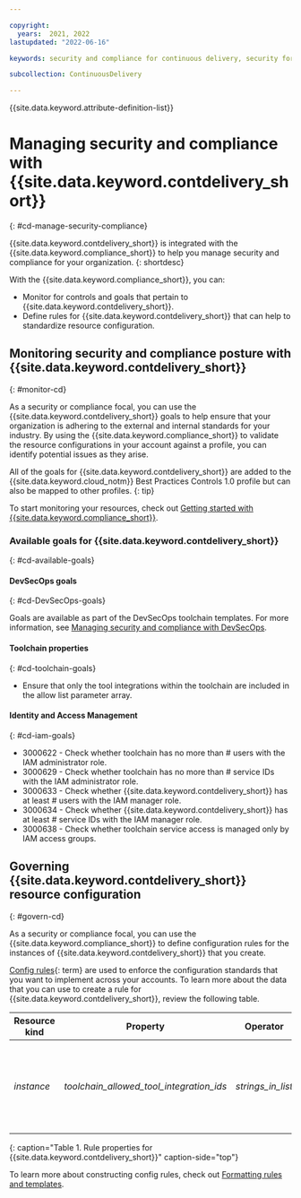 ```yaml
---

copyright:
  years:  2021, 2022
lastupdated: "2022-06-16"

keywords: security and compliance for continuous delivery, security for continuous delivery, compliance for continuous delivery

subcollection: ContinuousDelivery

---
```


{{site.data.keyword.attribute-definition-list}}

# Managing security and compliance with {{site.data.keyword.contdelivery_short}}
{: #cd-manage-security-compliance}

{{site.data.keyword.contdelivery_short}} is integrated with the {{site.data.keyword.compliance_short}} to help you manage security and compliance for your organization. 
{: shortdesc}

With the {{site.data.keyword.compliance_short}}, you can:
- Monitor for controls and goals that pertain to {{site.data.keyword.contdelivery_short}}.
- Define rules for {{site.data.keyword.contdelivery_short}} that can help to standardize resource configuration.

## Monitoring security and compliance posture with {{site.data.keyword.contdelivery_short}}
{: #monitor-cd}

As a security or compliance focal, you can use the {{site.data.keyword.contdelivery_short}} goals to help ensure that your organization is adhering to the external and internal standards for your industry. By using the {{site.data.keyword.compliance_short}} to validate the resource configurations in your account against a profile, you can identify potential issues as they arise.

All of the goals for {{site.data.keyword.contdelivery_short}} are added to the {{site.data.keyword.cloud_notm}} Best Practices Controls 1.0 profile but can also be mapped to other profiles.
{: tip}

To start monitoring your resources, check out [Getting started with {{site.data.keyword.compliance_short}}](/docs/security-compliance?topic=security-compliance-getting-started).

### Available goals for {{site.data.keyword.contdelivery_short}}
{: #cd-available-goals}

#### DevSecOps goals
{: #cd-DevSecOps-goals}

Goals are available as part of the DevSecOps toolchain templates. For more information, see [Managing security and compliance with DevSecOps](/docs/devsecops?topic=devsecops-scc-manage-devsecops).

#### Toolchain properties
{: #cd-toolchain-goals}

- Ensure that only the tool integrations within the toolchain are included in the allow list parameter array.

#### Identity and Access Management
{: #cd-iam-goals}

- 3000622 - Check whether toolchain has no more than # users with the IAM administrator role.
- 3000629 - Check whether toolchain has no more than # service IDs with the IAM administrator role.
- 3000633 - Check whether {{site.data.keyword.contdelivery_short}} has at least # users with the IAM manager role.
- 3000634 - Check whether {{site.data.keyword.contdelivery_short}} has at least # service IDs with the IAM manager role.
- 3000638 - Check whether toolchain service access is managed only by IAM access groups.

## Governing {{site.data.keyword.contdelivery_short}} resource configuration
{: #govern-cd}

As a security or compliance focal, you can use the {{site.data.keyword.compliance_short}} to define configuration rules for the instances of {{site.data.keyword.contdelivery_short}} that you create.

[Config rules](#x3084914){: term} are used to enforce the configuration standards that you want to implement across your accounts. To learn more about the data that you can use to create a rule for {{site.data.keyword.contdelivery_short}}, review the following table.

| Resource kind | Property | Operator | Value | Description |
|---------------|----------|---------------|-------|-------------|
| *instance* | *toolchain_allowed_tool_integration_ids* | *strings_in_list* | [Services that can be added to the list](https://github.com/open-toolchain/sdk/wiki/services.md){: external} | An array list of Strings that indicates the tools that can be bound to a toolchain. |
{: caption="Table 1. Rule properties for {{site.data.keyword.contdelivery_short}}" caption-side="top"}

To learn more about constructing config rules, check out [Formatting rules and templates](/docs/security-compliance?topic=security-compliance-formatting-rules-templates).
